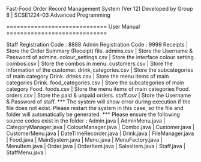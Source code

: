 Fast-Food Order Record Management System (Ver 12)
Developed by Group 8 | SCSE1224-03 Advanced Programming

============================= User Manual =============================

<Account Registration Code>
Staff Registration Code : 8888
Admin Registration Code : 9999

<System Data>
Receipts             | Store the Order Summary (Receipt) file.
admins.csv           | Store the Username & Password of admins.
colour_settings.csv  | Store the interface colour setting.
combos.csv           | Store the combos in menu.
customers.csv        | Store the information of the customer.
drink_categories.csv | Store the subcategories of main category Drink.
drinks.csv           | Store the menu items of main categories Drink.
food_categories.csv  | Store the subcategories of main category Food.
foods.csv            | Store the menu items of main categories Food.
orders.csv           | Store the paid & unpaid orders.
staff.csv            | Store the Username & Password of staff.
*** The system will show error during execution if the file does not exist.
    Please restart the system in this case, so the file and folder will 
    automatically be generated.

<Source Code>
*** Please ensure the following source codes exist in the folder :
Admin.java            |
AdminMenu.java        |
CategoryManager.java  |
ColourManager.java    |
Combo.java            |
Customer.java         |
CustomerMenu.java     |
DateTimeRecorder.java |
Drink.java            |
FileManager.java      |
Food.java             |
MainSystem.java       | <Location Main Method>
Menu.java             |
MenuFactory.java      |
MenuItem.java         |
Order.java            |
OrderItem.java        |
SalesItem.java        |
Staff.java            |
StaffMenu.java        |


